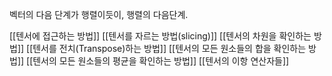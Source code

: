 벡터의 다음 단계가 행렬이듯이,
행렬의 다음단계.

[[텐서에 접근하는 방법]]
[[텐서를 자르는 방법(slicing)]]
[[텐서의 차원을 확인하는 방법]]
[[텐서를 전치(Transpose)하는 방법]]
[[텐서의 모든 원소들의 합을 확인하는 방법]]
[[텐서의 모든 원소들의 평균을 확인하는 방법]]
[[텐서의 이항 연산자들]]

